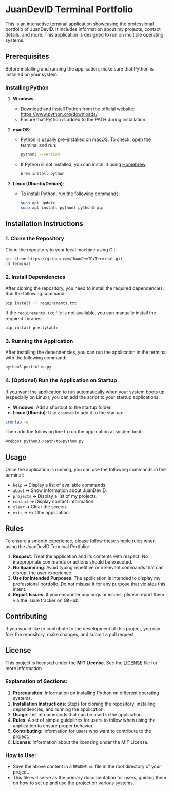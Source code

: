 # JuanDevID Terminal Portfolio

This is an interactive terminal application showcasing the professional portfolio of JuanDevID. It includes information about my projects, contact details, and more. This application is designed to run on multiple operating systems.

## Prerequisites

Before installing and running the application, make sure that Python is installed on your system.

### Installing Python

1. **Windows**:
   - Download and install Python from the official website: https://www.python.org/downloads/
   - Ensure that Python is added to the PATH during installation.

2. **macOS**:
   - Python is usually pre-installed on macOS. To check, open the terminal and run:
     ```bash
     python3 --version
     ```
   - If Python is not installed, you can install it using [Homebrew](https://brew.sh/):
     ```bash
     brew install python
     ```

3. **Linux (Ubuntu/Debian)**:
   - To install Python, run the following commands:
     ```bash
     sudo apt update
     sudo apt install python3 python3-pip
     ```

## Installation Instructions

### 1. Clone the Repository

Clone the repository to your local machine using Git:

```bash
git clone https://github.com/JuanDevID/Terminal.git
cd Terminal
```

### 2. Install Dependencies

After cloning the repository, you need to install the required dependencies. Run the following command:

```bash
pip install -r requirements.txt
```

If the `requirements.txt` file is not available, you can manually install the required libraries:

```bash
pip install prettytable
```

### 3. Running the Application

After installing the dependencies, you can run the application in the terminal with the following command:

```bash
python3 portfolio.py
```

### 4. (Optional) Run the Application on Startup

If you want the application to run automatically when your system boots up (especially on Linux), you can add the script to your startup applications.

- **Windows**: Add a shortcut to the startup folder.
- **Linux (Ubuntu)**: Use `crontab` to add it to the startup:

```bash
crontab -e
```

Then add the following line to run the application at system boot:

```bash
@reboot python3 /path/to/python.py
```

## Usage

Once the application is running, you can use the following commands in the terminal:

- `help` ➔ Display a list of available commands.
- `about` ➔ Show information about JuanDevID.
- `projects` ➔ Display a list of my projects.
- `contact` ➔ Display contact information.
- `clear` ➔ Clear the screen.
- `exit` ➔ Exit the application.

## Rules

To ensure a smooth experience, please follow these simple rules when using the JuanDevID Terminal Portfolio:

1. **Respect**: Treat the application and its contents with respect. No inappropriate commands or actions should be executed.
2. **No Spamming**: Avoid typing repetitive or irrelevant commands that can disrupt the user experience.
3. **Use for Intended Purposes**: The application is intended to display my professional portfolio. Do not misuse it for any purpose that violates this intent.
4. **Report Issues**: If you encounter any bugs or issues, please report them via the issue tracker on GitHub.

## Contributing

If you would like to contribute to the development of this project, you can fork the repository, make changes, and submit a pull request.

## License

This project is licensed under the **MIT License**. See the [LICENSE](LICENSE) file for more information.

### Explanation of Sections:
1. **Prerequisites**: Information on installing Python on different operating systems.
2. **Installation Instructions**: Steps for cloning the repository, installing dependencies, and running the application.
3. **Usage**: List of commands that can be used in the application.
4. **Rules**: A set of simple guidelines for users to follow when using the application to ensure proper behavior.
5. **Contributing**: Information for users who want to contribute to the project.
6. **License**: Information about the licensing under the MIT License.

### How to Use:
- Save the above content in a `README.md` file in the root directory of your project.
- This file will serve as the primary documentation for users, guiding them on how to set up and use the project on various systems.
